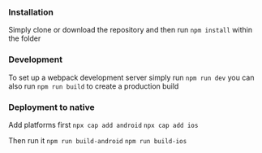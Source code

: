 
### Installation
Simply clone or download the repository and then run 
```npm install``` within the folder

### Development
To set up a webpack development server simply run ```npm run dev``` you can also run ```npm run build``` to create a production build

### Deployment to native

Add platforms first
```npx cap add android```
```npx cap add ios```


Then run it
```npm run build-android```
```npm run build-ios```



